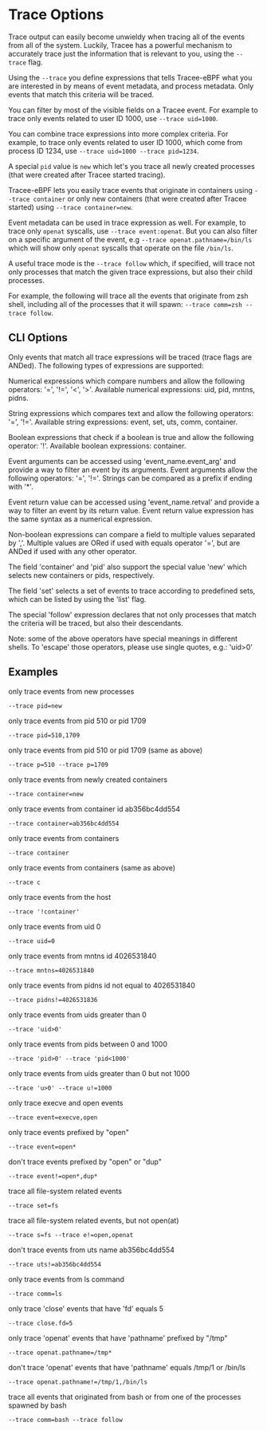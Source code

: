 # Trace Options

Trace output can easily become unwieldy when tracing all of the events from all
of the system. Luckily, Tracee has a powerful mechanism to accurately trace
just the information that is relevant to you, using the `--trace` flag.

Using the `--trace` you define expressions that tells Tracee-eBPF what you are
interested in by means of event metadata, and process metadata. Only events
that match this criteria will be traced.

You can filter by most of the visible fields on a Tracee event. For example to
trace only events related to user ID 1000, use `--trace uid=1000`.

You can combine trace expressions into more complex criteria. For example, to
trace only events related to user ID 1000, which come from process ID 1234, use
`--trace uid=1000 --trace pid=1234`.

A special `pid` value is `new` which let's you trace all newly created
processes (that were created after Tracee started tracing).

Tracee-eBPF lets you easily trace events that originate in containers using
`--trace container` or only new containers (that were created after Tracee
started) using `--trace container=new`.

Event metadata can be used in trace expression as well. For example, to trace
only `openat` syscalls, use `--trace event:openat`. But you can also filter on
a specific argument of the event, e.g `--trace openat.pathname=/bin/ls` which
will show only `openat` syscalls that operate on the file `/bin/ls`.

A useful trace mode is the `--trace follow` which, if specified, will trace not
only processes that match the given trace expressions, but also their child
processes.

For example, the following will trace all the events that originate from zsh
shell, including all of the processes that it will spawn: `--trace comm=zsh
--trace follow`.

## CLI Options

Only events that match all trace expressions will be traced (trace flags are ANDed).
The following types of expressions are supported:

Numerical expressions which compare numbers and allow the following operators: '=', '!=', '<', '>'.
Available numerical expressions: uid, pid, mntns, pidns.

String expressions which compares text and allow the following operators: '=', '!='.
Available string expressions: event, set, uts, comm, container.

Boolean expressions that check if a boolean is true and allow the following operator: '!'.
Available boolean expressions: container.

Event arguments can be accessed using 'event_name.event_arg' and provide a way to filter an event by its arguments.
Event arguments allow the following operators: '=', '!='.
Strings can be compared as a prefix if ending with '*'.

Event return value can be accessed using 'event_name.retval' and provide a way to filter an event by its return value.
Event return value expression has the same syntax as a numerical expression.

Non-boolean expressions can compare a field to multiple values separated by ','.
Multiple values are ORed if used with equals operator '=', but are ANDed if used with any other operator.

The field 'container' and 'pid' also support the special value 'new' which selects new containers or pids, respectively.

The field 'set' selects a set of events to trace according to predefined sets, which can be listed by using the 'list' flag.

The special 'follow' expression declares that not only processes that match the criteria will be traced, but also their descendants.

Note: some of the above operators have special meanings in different shells. To 'escape' those operators, please use single quotes, e.g.: 'uid>0'

## Examples

only trace events from new processes

```
--trace pid=new
```

only trace events from pid 510 or pid 1709

```
--trace pid=510,1709
```

only trace events from pid 510 or pid 1709 (same as above)

```
--trace p=510 --trace p=1709
```

only trace events from newly created containers

```
--trace container=new
```

only trace events from container id ab356bc4dd554

```
--trace container=ab356bc4dd554
```

only trace events from containers

```
--trace container
```

only trace events from containers (same as above)

```
--trace c
```

only trace events from the host

```
--trace '!container'
```

only trace events from uid 0

```
--trace uid=0
```

only trace events from mntns id 4026531840

```
--trace mntns=4026531840
```
  
only trace events from pidns id not equal to 4026531840

```
--trace pidns!=4026531836
```

only trace events from uids greater than 0

```
--trace 'uid>0'
```

only trace events from pids between 0 and 1000

```
--trace 'pid>0' --trace 'pid<1000'
```
  
only trace events from uids greater than 0 but not 1000

```
--trace 'u>0' --trace u!=1000
```
  
only trace execve and open events

```
--trace event=execve,open
```

only trace events prefixed by "open"

```
--trace event=open*
```

don't trace events prefixed by "open" or "dup"

```
--trace event!=open*,dup*
```

trace all file-system related events
```
--trace set=fs
```

trace all file-system related events, but not open(at)

```
--trace s=fs --trace e!=open,openat
```

don't trace events from uts name ab356bc4dd554

```
--trace uts!=ab356bc4dd554
```

only trace events from ls command

```
--trace comm=ls
```

only trace 'close' events that have 'fd' equals 5

```
--trace close.fd=5
```

only trace 'openat' events that have 'pathname' prefixed by "/tmp"

```
--trace openat.pathname=/tmp*
```

don't trace 'openat' events that have 'pathname' equals /tmp/1 or /bin/ls

```
--trace openat.pathname!=/tmp/1,/bin/ls
```

trace all events that originated from bash or from one of the processes spawned by bash

```
--trace comm=bash --trace follow
```
